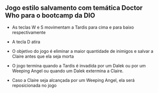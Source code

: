 ## Jogo estilo salvamento com temática Doctor Who para o bootcamp da DIO

- As teclas W e S movimentam a Tardis para cima e para baixo respectivamente
- A tecla D atira 

- O objetivo do jogo é eliminar a maior quantidade de inimigos e salvar a Claire antes que ela seja morta
- O jogo termina quando a Tardis é invadida por um Dalek ou por um Weeping Angel ou quando um Dalek extermina a Claire.
- Caso a Claire seja alcançada por um Weeping Angel, ela será reposicionada no jogo